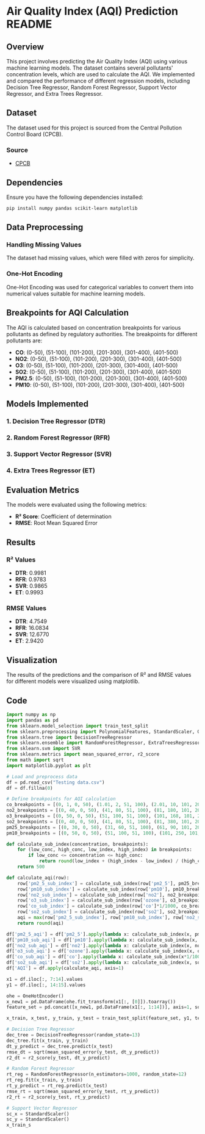 # Air Quality Index (AQI) Prediction README

## Overview

This project involves predicting the Air Quality Index (AQI) using various machine learning models. The dataset contains several pollutants' concentration levels, which are used to calculate the AQI. We implemented and compared the performance of different regression models, including Decision Tree Regressor, Random Forest Regressor, Support Vector Regressor, and Extra Trees Regressor.

## Dataset

The dataset used for this project is sourced from the Central Pollution Control Board (CPCB).

### Source
- [CPCB](https://cpcb.nic.in/)

## Dependencies

Ensure you have the following dependencies installed:

```sh
pip install numpy pandas scikit-learn matplotlib
```

## Data Preprocessing

### Handling Missing Values
The dataset had missing values, which were filled with zeros for simplicity.

### One-Hot Encoding
One-Hot Encoding was used for categorical variables to convert them into numerical values suitable for machine learning models.

## Breakpoints for AQI Calculation

The AQI is calculated based on concentration breakpoints for various pollutants as defined by regulatory authorities. The breakpoints for different pollutants are:

- **CO**: (0-50), (51-100), (101-200), (201-300), (301-400), (401-500)
- **NO2**: (0-50), (51-100), (101-200), (201-300), (301-400), (401-500)
- **O3**: (0-50), (51-100), (101-200), (201-300), (301-400), (401-500)
- **SO2**: (0-50), (51-100), (101-200), (201-300), (301-400), (401-500)
- **PM2.5**: (0-50), (51-100), (101-200), (201-300), (301-400), (401-500)
- **PM10**: (0-50), (51-100), (101-200), (201-300), (301-400), (401-500)

## Models Implemented

### 1. Decision Tree Regressor (DTR)
### 2. Random Forest Regressor (RFR)
### 3. Support Vector Regressor (SVR)
### 4. Extra Trees Regressor (ET)

## Evaluation Metrics

The models were evaluated using the following metrics:
- **R² Score**: Coefficient of determination
- **RMSE**: Root Mean Squared Error

## Results

### R² Values
- **DTR**: 0.9981
- **RFR**: 0.9783
- **SVR**: 0.9865
- **ET**: 0.9993

### RMSE Values
- **DTR**: 4.7549
- **RFR**: 16.0834
- **SVR**: 12.6770
- **ET**: 2.9420

## Visualization

The results of the predictions and the comparison of R² and RMSE values for different models were visualized using matplotlib.

## Code

```python
import numpy as np
import pandas as pd
from sklearn.model_selection import train_test_split
from sklearn.preprocessing import PolynomialFeatures, StandardScaler, OneHotEncoder
from sklearn.tree import DecisionTreeRegressor
from sklearn.ensemble import RandomForestRegressor, ExtraTreesRegressor
from sklearn.svm import SVR
from sklearn.metrics import mean_squared_error, r2_score
from math import sqrt
import matplotlib.pyplot as plt

# Load and preprocess data
df = pd.read_csv("Testing data.csv")
df = df.fillna(0)

# Define breakpoints for AQI calculation
co_breakpoints = [(0, 1, 0, 50), (1.01, 2, 51, 100), (2.01, 10, 101, 200), (10.01, 17, 201, 300), (17.01, 34, 301, 400), (34.01, 999999, 401, 500)]
no2_breakpoints = [(0, 40, 0, 50), (41, 80, 51, 100), (81, 180, 101, 200), (181, 280, 201, 300), (281, 400, 301, 400), (401, 999999, 401, 500)]
o3_breakpoints = [(0, 50, 0, 50), (51, 100, 51, 100), (101, 168, 101, 200), (169, 208, 201, 300), (209, 748, 301, 400), (749, 999999, 401, 500)]
so2_breakpoints = [(0, 40, 0, 50), (41, 80, 51, 100), (81, 380, 101, 200), (381, 800, 201, 300), (801, 1600, 301, 400), (1601, 999999, 401, 500)]
pm25_breakpoints = [(0, 30, 0, 50), (31, 60, 51, 100), (61, 90, 101, 200), (91, 120, 201, 300), (121, 250, 301, 400), (251, 999999, 401, 500)]
pm10_breakpoints = [(0, 50, 0, 50), (51, 100, 51, 100), (101, 250, 101, 200), (251, 350, 201, 300), (351, 430, 301, 400), (431, 999999, 401, 500)]

def calculate_sub_index(concentration, breakpoints):
    for (low_conc, high_conc, low_index, high_index) in breakpoints:
        if low_conc <= concentration <= high_conc:
            return round(low_index + (high_index - low_index) / (high_conc - low_conc) * (concentration - low_conc))
    return 500

def calculate_aqi(row):
    row['pm2_5_sub_index'] = calculate_sub_index(row['pm2_5'], pm25_breakpoints)
    row['pm10_sub_index'] = calculate_sub_index(row['pm10'], pm10_breakpoints)
    row['no2_sub_index'] = calculate_sub_index(row['no2'], no2_breakpoints)
    row['o3_sub_index'] = calculate_sub_index(row['ozone'], o3_breakpoints)
    row['co_sub_index'] = calculate_sub_index(row['co']*1/1000, co_breakpoints)  # Convert from µg/m³ to mg/m³
    row['so2_sub_index'] = calculate_sub_index(row['so2'], so2_breakpoints)
    aqi = max(row['pm2_5_sub_index'], row['pm10_sub_index'], row['no2_sub_index'], row['o3_sub_index'], row['co_sub_index'], row['so2_sub_index'])
    return round(aqi)

df['pm2_5_aqi'] = df['pm2_5'].apply(lambda x: calculate_sub_index(x, pm25_breakpoints))
df['pm10_sub_aqi'] = df['pm10'].apply(lambda x: calculate_sub_index(x, pm10_breakpoints))
df['no2_sub_aqi'] = df['no2'].apply(lambda x: calculate_sub_index(x, no2_breakpoints))
df['o3_sub_aqi'] = df['ozone'].apply(lambda x: calculate_sub_index(x, o3_breakpoints))
df['co_sub_aqi'] = df['co'].apply(lambda x: calculate_sub_index(x*1/1000, co_breakpoints))
df['so2_sub_aqi'] = df['so2'].apply(lambda x: calculate_sub_index(x, so2_breakpoints))
df['AQI'] = df.apply(calculate_aqi, axis=1)

x1 = df.iloc[:, 7:14].values
y1 = df.iloc[:, 14:15].values

ohe = OneHotEncoder()
x_new1 = pd.DataFrame(ohe.fit_transform(x1[:, [0]]).toarray())
feature_set = pd.concat([x_new1, pd.DataFrame(x1[:, 1:14])], axis=1, sort=False)

x_train, x_test, y_train, y_test = train_test_split(feature_set, y1, test_size=0.25, random_state=100)

# Decision Tree Regressor
dec_tree = DecisionTreeRegressor(random_state=13)
dec_tree.fit(x_train, y_train)
dt_y_predict = dec_tree.predict(x_test)
rmse_dt = sqrt(mean_squared_error(y_test, dt_y_predict))
r2_dt = r2_score(y_test, dt_y_predict)

# Random Forest Regressor
rt_reg = RandomForestRegressor(n_estimators=1000, random_state=12)
rt_reg.fit(x_train, y_train)
rt_y_predict = rt_reg.predict(x_test)
rmse_rt = sqrt(mean_squared_error(y_test, rt_y_predict))
r2_rt = r2_score(y_test, rt_y_predict)

# Support Vector Regressor
sc_x = StandardScaler()
sc_y = StandardScaler()
x_train_s
